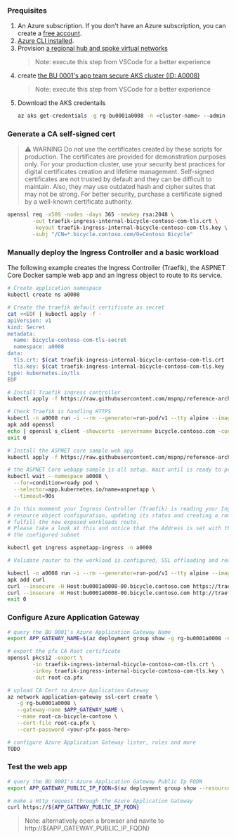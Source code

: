 ### Prequisites

1. An Azure subscription. If you don't have an Azure subscription, you can create a [free account](https://azure.microsoft.com/free).
1. [Azure CLI installed](https://docs.microsoft.com/en-us/cli/azure/install-azure-cli?view=azure-cli-latest).
1. Provision [a regional hub and spoke virtual networks](./secure-baseline/networking/network-deploy.azcli)
   > Note: execute this step from VSCode for a better experience
1. create [the BU 0001's app team secure AKS cluster (ID: A0008)](./secure-baseline/cluster-deploy.azcli)
   > Note: execute this step from VSCode for a better experience
1. Download the AKS credentails
   ``` bash
   az aks get-credentials -g rg-bu0001a0008 -n <cluster-name> --admin
   ```
### Generate a CA self-signed cert

> :warning: WARNING
> Do not use the certificates created by these scripts for production. The certificates are provided for demonstration purposes only. For your production cluster, use your security best practices for digital certificates creation and lifetime management.
> Self-signed certificates are not trusted by default and they can be difficult to maintain. Also, they may use outdated hash and cipher suites that may not be strong. For better security, purchase a certificate signed by a well-known certificate authority.

```bash
openssl req -x509 -nodes -days 365 -newkey rsa:2048 \
        -out traefik-ingress-internal-bicycle-contoso-com-tls.crt \
        -keyout traefik-ingress-internal-bicycle-contoso-com-tls.key \
        -subj "/CN=*.bicycle.contoso.com/O=Contoso Bicycle"
```

### Manually deploy the Ingress Controller and a basic workload

The following example creates the Ingress Controller (Traefik),
the ASPNET Core Docker sample web app and an Ingress object to route to its service.

```bash
# Create application namespace
kubectl create ns a0008

# Create the traefik default certificate as secret
cat <<EOF | kubectl apply -f -
apiVersion: v1
kind: Secret
metadata:
  name: bicycle-contoso-com-tls-secret
  namespace: a0008
data:
  tls.crt: $(cat traefik-ingress-internal-bicycle-contoso-com-tls.crt | base64 -w 0)
  tls.key: $(cat traefik-ingress-internal-bicycle-contoso-com-tls.key | base64 -w 0)
type: kubernetes.io/tls
EOF

# Install Traefik ingress controller
kubectl apply -f https://raw.githubusercontent.com/mspnp/reference-architectures/master/aks/secure-baseline/traefik.yaml

# Check Traefik is handling HTTPS
kubectl -n a0008 run -i --rm --generator=run-pod/v1 --tty alpine --image=alpine -- sh
apk add openssl
echo | openssl s_client -showcerts -servername bicycle.contoso.com -connect traefik-ingress-service:443 2>/dev/null | openssl x509 -inform pem -noout -text
exit 0

# Install the ASPNET core sample web app
kubectl apply -f https://raw.githubusercontent.com/mspnp/reference-architectures/master/aks/secure-baseline/aspnetapp.yaml

# the ASPNET Core webapp sample is all setup. Wait until is ready to process requests running:
kubectl wait --namespace a0008 \
  --for=condition=ready pod \
  --selector=app.kubernetes.io/name=aspnetapp \
  --timeout=90s

# In this momment your Ingress Controller (Traefik) is reading your Ingress
# resource object configuration, updating its status and creating a router to
# fulfill the new exposed workloads route.
# Please take a look at this and notice that the Address is set with the Internal Load Balancer Ip from
# the configured subnet

kubectl get ingress aspnetapp-ingress -n a0008

# Validate router to the workload is configured, SSL offloading and redirect to Https schema

kubectl -n a0008 run -i --rm --generator=run-pod/v1 --tty alpine --image=alpine -- sh
apk add curl
curl --insecure -H Host:bu0001a0008-00.bicycle.contoso.com https://traefik-ingress-service
curl --insecure -H Host:bu0001a0008-00.bicycle.contoso.com http://traefik-ingress-service
exit 0
```

### Configure Azure Application Gateway

```bash
# query the BU 0001's Azure Application Gateway Name
export APP_GATEWAY_NAME=$(az deployment group show -g rg-bu0001a0008 -n cluster-stamp-bu0001a0008 --query properties.outputs.agwName.value -o tsv)

# export the pfx CA Root certificate
openssl pkcs12 -export \
        -in traefik-ingress-internal-bicycle-contoso-com-tls.crt \
        -inkey traefik-ingress-internal-bicycle-contoso-com-tls.key \
        -out root-ca.pfx

# upload CA Cert to Azure Application Gateway
az network application-gateway ssl-cert create \
   -g rg-bu0001a0008 \
   --gateway-name $APP_GATEWAY_NAME \
   --name root-ca-bicycle-contoso \
   --cert-file root-ca.pfx \
   --cert-password <your-pfx-pass-here>

# configure Azure Application Gateway lister, rules and more
TODO
```

### Test the web app
```bash
# query the BU 0001's Azure Application Gateway Public Ip FQDN
export APP_GATEWAY_PUBLIC_IP_FQDN=$(az deployment group show --resource-group rg-enterprise-networking-spokes -n spoke-BU0001A0008 --query properties.outputs.appGatewayPublicIpFqdn.value -o tsv)

# make a Http request through the Azure Application Gateway
curl https://${APP_GATEWAY_PUBLIC_IP_FQDN}
```

> Note: alternatively open a browser and navite to http://${APP_GATEWAY_PUBLIC_IP_FQDN}
